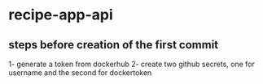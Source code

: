 # recipe-app-api
## steps before creation of the first commit
1- generate a token from dockerhub
2- create two github secrets, one for username and the second for dockertoken
